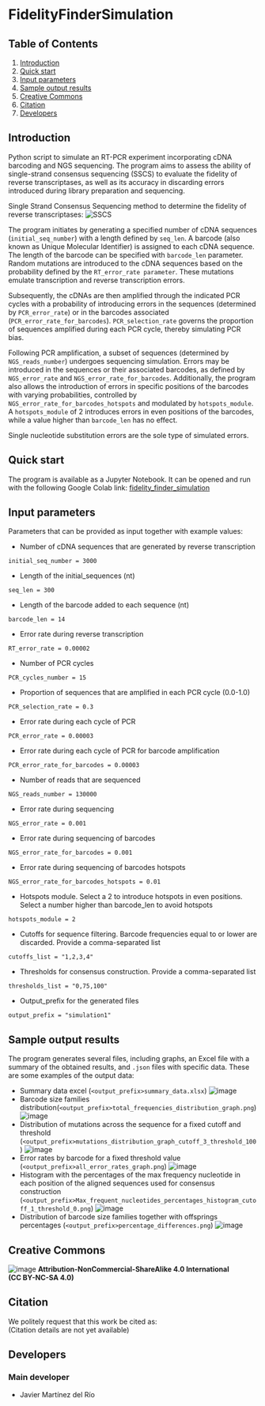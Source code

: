 # FidelityFinderSimulation


## Table of Contents 

1. [Introduction](#introduction)
2. [Quick start](#quick-start)
3. [Input parameters](#input-parameters)
4. [Sample output results](#sample-output-results)
5. [Creative Commons](#creative-commons)
6. [Citation](#citation)
7. [Developers](#developers)


## Introduction

Python script to simulate an RT-PCR experiment incorporating cDNA barcoding and NGS sequencing. The program aims to assess the ability of single-strand consensus sequencing (SSCS) to evaluate the fidelity of reverse transcriptases, as well as its accuracy in discarding errors introduced during library preparation and sequencing.

Single Strand Consensus Sequencing method to determine the fidelity of reverse transcriptases:
![SSCS](https://github.com/RTlabCBM/FidelityFinderSimulation/blob/main/docs/images/sscs_method.PNG?raw=true)

The program initiates by generating a specified number of cDNA sequences (`initial_seq_number`) with a length defined by `seq_len`. A barcode (also known as Unique Molecular Identifier) is assigned to each cDNA sequence. The length of the barcode can be specified with `barcode_len` parameter. Random mutations are introduced to the cDNA sequences based on the probability defined by the `RT_error_rate parameter`. These mutations emulate transcription and reverse transcription errors.

Subsequently, the cDNAs are then amplified through the indicated PCR cycles with a probability of introducing errors in the sequences (determined by `PCR_error_rate`) or in the barcodes associated (`PCR_error_rate_for_barcodes`). `PCR_selection_rate` governs the proportion of sequences amplified during each PCR cycle, thereby simulating PCR bias.

Following PCR amplification, a subset of sequences (determined by `NGS_reads_number`) undergoes sequencing simulation. Errors may be introduced in the sequences or their associated barcodes, as defined by `NGS_error_rate` and `NGS_error_rate_for_barcodes`. Additionally, the program also allows the introduction of errors in specific positions of the barcodes with varying probabilities, controlled by `NGS_error_rate_for_barcodes_hotspots` and modulated by `hotspots_module`. A `hotspots_module` of 2 introduces errors in even positions of the barcodes, while a value higher than `barcode_len` has no effect. 

Single nucleotide substitution errors are the sole type of simulated errors.

## Quick start
The program is available as a Jupyter Notebook. It can be opened and run with the following Google Colab link: [fidelity_finder_simulation](https://colab.research.google.com/github/RTlabCBM/FidelityFinderSimulation/blob/main/JupyterNotebooks/fidelity_finder_simulation.ipynb)

## Input parameters

Parameters that can be provided as input together with example values:

- Number of cDNA sequences that are generated by reverse transcription
```console
initial_seq_number = 3000
```
- Length of the initial_sequences (nt)
```console
seq_len = 300
```
- Length of the barcode added to each sequence (nt)
```console
barcode_len = 14
```
- Error rate during reverse transcription
```console
RT_error_rate = 0.00002
```
- Number of PCR cycles
```console
PCR_cycles_number = 15
```
- Proportion of sequences that are amplified in each PCR cycle (0.0-1.0)
```console
PCR_selection_rate = 0.3
```
- Error rate during each cycle of PCR
```console
PCR_error_rate = 0.00003
```
- Error rate during each cycle of PCR for barcode amplification
```console
PCR_error_rate_for_barcodes = 0.00003
```
- Number of reads that are sequenced
```console
NGS_reads_number = 130000
```
- Error rate during sequencing
```console
NGS_error_rate = 0.001
```
- Error rate during sequencing of barcodes
```console
NGS_error_rate_for_barcodes = 0.001
```
- Error rate during sequencing of barcodes hotspots
```console
NGS_error_rate_for_barcodes_hotspots = 0.01
```
- Hotspots module. Select a 2 to introduce hotspots in even positions. Select a number higher than barcode_len to avoid hotspots
```console
hotspots_module = 2
```
- Cutoffs for sequence filtering. Barcode frequencies equal to or lower are discarded. Provide a comma-separated list
```console
cutoffs_list = "1,2,3,4"
```
- Thresholds for consensus construction. Provide a comma-separated list
```console
thresholds_list = "0,75,100"
```
- Output_prefix for the generated files
```console
output_prefix = "simulation1"
```

## Sample output results
The program generates several files, including graphs, an Excel file with a summary of the obtained results, and `.json` files with specific data. These are some examples of the output data:

- Summary data excel (`<output_prefix>summary_data.xlsx`)
![image](https://github.com/RTlabCBM/FidelityFinderSimulation/blob/main/docs/images/excel_file_sample.png?raw=true)
- Barcode size families distribution(`<output_prefix>total_frequencies_distribution_graph.png`)
![image](https://github.com/RTlabCBM/FidelityFinderSimulation/blob/main/docs/images/simulation30000total_frequencies_distribution_graph.png?raw=true)
- Distribution of mutations across the sequence for a fixed cutoff and threshold (`<output_prefix>mutations_distribution_graph_cutoff_3_threshold_100`)
![image](https://github.com/RTlabCBM/FidelityFinderSimulation/blob/main/docs/images/simulation30000mutations_distribution_graph_cutoff_3_threshold_100.png?raw=true)
- Error rates by barcode for a fixed threshold value (`<output_prefix>all_error_rates_graph.png`)
![image](https://github.com/RTlabCBM/FidelityFinderSimulation/blob/main/docs/images/simulation30000all_error_rates_graph.png?raw=true)
- Histogram with the percentages of the max frequency nucleotide in each position of the aligned sequences used for consensus construction (`<output_prefix>Max_frequent_nucleotides_percentages_histogram_cutoff_1_threshold_0.png`)
![image](https://github.com/RTlabCBM/FidelityFinderSimulation/blob/main/docs/images/simulation30000Max_frequent_nucleotides_percentages_histogram_cutoff_1_threshold_0.png?raw=true)
- Distribution of barcode size families together with offsprings percentages (`<output_prefix>percentage_differences.png`)
![image](https://github.com/RTlabCBM/FidelityFinderSimulation/blob/main/docs/images/simulation30000percentage_differences.png?raw=true)

## Creative Commons
![image](https://github.com/RTlabCBM/FidelityFinderSimulation/blob/main/docs/images/cc_logo.png?raw=true)
**Attribution-NonCommercial-ShareAlike 4.0 International**  
**(CC BY-NC-SA 4.0)** 

## Citation  
We politely request that this work be cited as:  
(Citation details are not yet available)

## Developers
### Main developer
- Javier Martínez del Río
